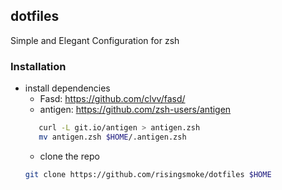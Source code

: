 ## dotfiles
Simple and Elegant Configuration for zsh

### Installation
* install dependencies
    * Fasd: https://github.com/clvv/fasd/
    * antigen: https://github.com/zsh-users/antigen
     ```bash
        curl -L git.io/antigen > antigen.zsh
        mv antigen.zsh $HOME/.antigen.zsh
     ```
    * clone the repo
    ```bash
    git clone https://github.com/risingsmoke/dotfiles $HOME
    ```

